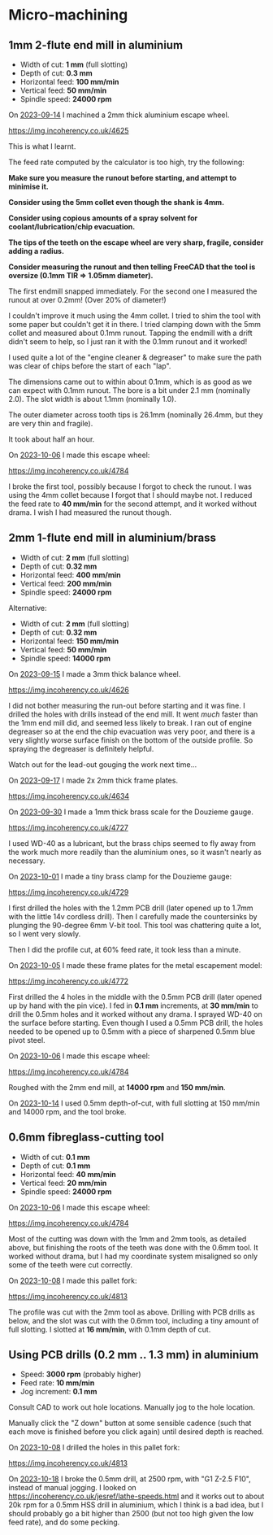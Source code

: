 # Micro-machining

## 1mm 2-flute end mill in aluminium

* Width of cut: **1 mm** (full slotting)
* Depth of cut: **0.3 mm**
* Horizontal feed: **100 mm/min**
* Vertical feed: **50 mm/min**
* Spindle speed: **24000 rpm**

On [2023-09-14](20230914.md) I machined a 2mm thick aluminium escape wheel.

https://img.incoherency.co.uk/4625

This is what I learnt.

The feed rate computed by the calculator is too high, try the following:

**Make sure you measure the runout before starting, and attempt to minimise it.**

**Consider using the 5mm collet even though the shank is 4mm.**

**Consider using copious amounts of a spray solvent for coolant/lubrication/chip evacuation.**

**The tips of the teeth on the escape wheel are very sharp, fragile, consider adding a radius.**

**Consider measuring the runout and then telling FreeCAD that the tool is oversize (0.1mm TIR => 1.05mm diameter).**

The first endmill snapped immediately. For the second one I measured the runout at over 0.2mm! (Over 20%
of diameter!)

I couldn't improve it much using the 4mm collet. I tried to shim the tool with some paper but couldn't
get it in there.
I tried clamping down with the 5mm collet and measured about 0.1mm runout.
Tapping the endmill with a drift didn't seem to help, so I just ran it with the 0.1mm runout and it worked!

I used quite a lot of the "engine cleaner & degreaser" to make sure the path was clear of chips before the start
of each "lap".

The dimensions came out to within about 0.1mm, which is as good as we can expect with 0.1mm runout.
The bore is a bit under 2.1 mm (nominally 2.0). The slot width is about 1.1mm (nominally 1.0).

The outer diameter across tooth tips is 26.1mm (nominally 26.4mm, but they are very thin and fragile).

It took about half an hour.

On [2023-10-06](20231006.md) I made this escape wheel:

https://img.incoherency.co.uk/4784

I broke the first tool, possibly because I forgot to check the runout. I was using the 4mm collet because
I forgot that I should maybe not. I reduced the feed rate to **40 mm/min** for the second attempt, and it worked
without drama. I wish I had measured the runout though.

## 2mm 1-flute end mill in aluminium/brass

* Width of cut: **2 mm** (full slotting)
* Depth of cut: **0.32 mm**
* Horizontal feed: **400 mm/min**
* Vertical feed: **200 mm/min**
* Spindle speed: **24000 rpm**

Alternative:

* Width of cut: **2 mm** (full slotting)
* Depth of cut: **0.32 mm**
* Horizontal feed: **150 mm/min**
* Vertical feed: **50 mm/min**
* Spindle speed: **14000 rpm**

On [2023-09-15](20230915.md) I made a 3mm thick balance wheel.

https://img.incoherency.co.uk/4626

I did not bother measuring the run-out before starting and it was fine. I drilled the holes with drills instead of the end mill.
It went *much* faster than the 1mm end mill did, and seemed less likely to break. I ran out of engine degreaser so at the
end the chip evacuation was very poor, and there is a very slightly worse surface finish on the bottom of the outside profile.
So spraying the degreaser is definitely helpful.

Watch out for the lead-out gouging the work next time...

On [2023-09-17](20230917.md) I made 2x 2mm thick frame plates.

https://img.incoherency.co.uk/4634

On [2023-09-30](20230930.md) I made a 1mm thick brass scale for the Douzieme gauge.

https://img.incoherency.co.uk/4727

I used WD-40 as a lubricant, but the brass chips seemed to fly away from the work much more readily than the aluminium ones,
so it wasn't nearly as necessary.

On [2023-10-01](20231001.md) I made a tiny brass clamp for the Douzieme gauge:

https://img.incoherency.co.uk/4729

I first drilled the holes with the 1.2mm PCB drill (later opened up to 1.7mm with the little 14v cordless drill).
Then I carefully made the countersinks by plunging the 90-degree 6mm V-bit tool. This tool was chattering quite a lot,
so I went very slowly.

Then I did the profile cut, at 60% feed rate, it took less than a minute.

On [2023-10-05](20231005.md) I made these frame plates for the metal escapement model:

https://img.incoherency.co.uk/4772

First drilled the 4 holes in the middle with the 0.5mm PCB drill (later opened up by hand with the pin vice).
I fed in **0.1 mm** increments, at **30 mm/min** to drill the 0.5mm holes and it worked without any drama.
I sprayed WD-40 on the surface before starting. Even though I used a 0.5mm PCB drill, the holes needed to be opened
up to 0.5mm with a piece of sharpened 0.5mm blue pivot steel.

On [2023-10-06](20231006.md) I made this escape wheel:

https://img.incoherency.co.uk/4784

Roughed with the 2mm end mill, at **14000 rpm** and **150 mm/min**.

On [2023-10-14](20231014.md) I used 0.5mm depth-of-cut, with full slotting at 150 mm/min and 14000 rpm, and the tool broke.

## 0.6mm fibreglass-cutting tool

* Width of cut: **0.1 mm**
* Depth of cut: **0.1 mm**
* Horizontal feed: **40 mm/min**
* Vertical feed: **20 mm/min**
* Spindle speed: **24000 rpm**

On [2023-10-06](20231006.md) I made this escape wheel:

https://img.incoherency.co.uk/4784

Most of the cutting was down with the 1mm and 2mm tools, as detailed above, but finishing the roots of the
teeth was done with the 0.6mm tool. It worked without drama, but I had my coordinate system misaligned so
only some of the teeth were cut correctly.

On [2023-10-08](20231008.md) I made this pallet fork:

https://img.incoherency.co.uk/4813

The profile was cut with the 2mm tool as above. Drilling with PCB drills as below, and the slot was cut with the 0.6mm tool,
including a tiny amount of full slotting. I slotted at **16 mm/min**, with 0.1mm depth of cut.

## Using PCB drills (0.2 mm .. 1.3 mm) in aluminium

* Speed: **3000 rpm** (probably higher)
* Feed rate: **10 mm/min**
* Jog increment: **0.1 mm**

Consult CAD to work out hole locations. Manually jog to the hole location.

Manually click the "Z down" button at some
sensible cadence (such that each move is finished before you click again) until desired depth is reached.

On [2023-10-08](20231008.md) I drilled the holes in this pallet fork:

https://img.incoherency.co.uk/4813

On [2023-10-18](20231018.md) I broke the 0.5mm drill, at 2500 rpm, with "G1 Z-2.5 F10", instead of manual jogging.
I looked on https://incoherency.co.uk/jesref/lathe-speeds.html
and it works out to about 20k rpm for a 0.5mm HSS drill in aluminium, which I think is a bad idea, but I should probably go
a bit higher than 2500 (but not too high given the low feed rate), and do some pecking.
